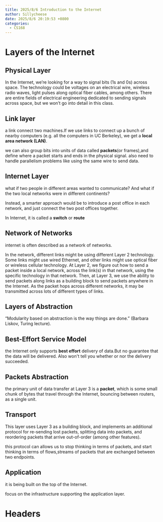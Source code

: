 ```yaml
---
title: 2025/8/6 Introduction to the Internet
author: Sillycheese
date: 2025/8/6 20:19:53 +0800
categories:
  - CS168
---
```

# Layers of the Internet

## Physical Layer

In the Internet, we’re looking for a way to signal bits (1s and 0s) across space. The technology could be voltages on an electrical wire, wireless radio waves, light pulses along optical fiber cables, among others. There are entire fields of electrical engineering dedicated to sending signals across space, but we won’t go into detail in this class.

## Link layer

a link connect two machines.If we use links to connect up a bunch of nearby computers (e.g. all the computers in UC Berkeley), we get a **local area network (LAN)**.

we can also group bits into units of data called **packets**(or frames),and define where a packet starts and ends in the physical signal. also need to handle parallelism problems like using the same wire to send data.

## Internet Layer

what if two people in different areas wanted to communicate? And what if the two local networks were in different continents?

Instead, a smarter approach would be to introduce a post office in each network, and just connect the two post offices together.

In Internet, it is called a **switch** or **route**

## Network of Networks

internet is often described as a network of networks.

In the network, different links might be using different Layer 2 technology. Some links might use wired Ethernet, and other links might use optical fiber or wireless cellular technology. At Layer 2, we figure out how to send a packet inside a local network, across the link(s) in that network, using the specific technology in that network. Then, at Layer 3, we use the ability to send packets along links as a building block to send packets anywhere in the Internet. As the packet hops across different networks, it may be transmitted across lots of different types of links.

## Layers of Abstraction

“Modularity based on abstraction is the way things are done.” (Barbara Liskov, Turing lecture).

## Best-Effort Service Model

the Internet only supports **best effort** delivery of data.But no guarantee that the data will be delivered. Also won't tell you whether or nor the delivery succeeded.

## Packets Abstraction

 the primary unit of data transfer at Layer 3 is a **packet**, which is some small chunk of bytes that travel through the Internet, bouncing between routers, as a single unit.

## Transport

This layer uses Layer 3 as a building block, and implements an additional protocol for re-sending lost packets, splitting data into packets, and reordering packets that arrive out-of-order (among other features).

this protocol can allows us to stop thinking in terms of packets, and start thinking in terms of flows,streams of packets that are exchanged between two endpoints.

## Application

it is being built on the top of the Internet.

focus on the infrastructure supporting the application layer.

# Headers


